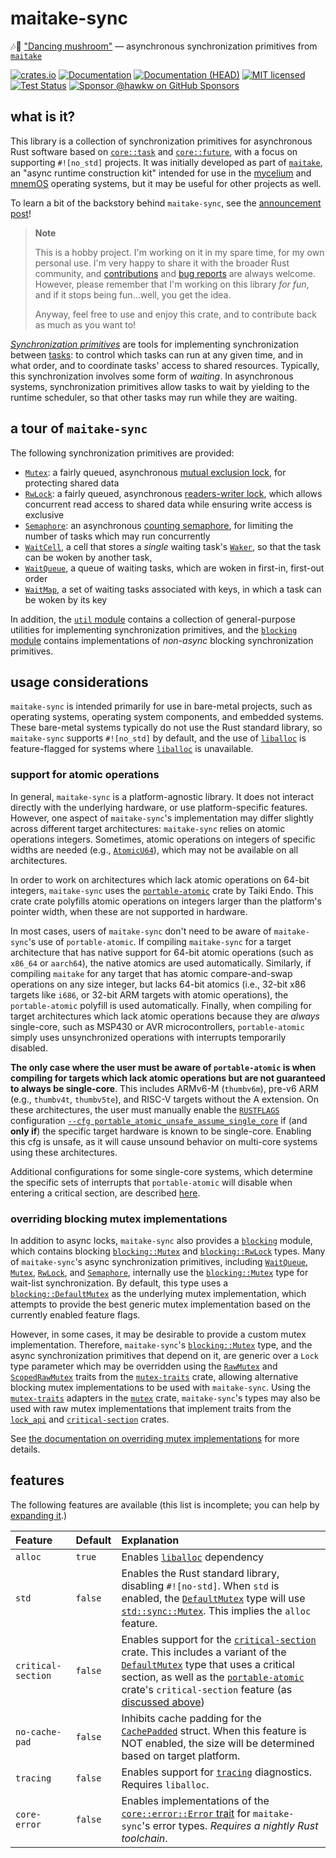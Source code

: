# maitake-sync

🎶🍄 ["Dancing mushroom"][maitake-wiki] &mdash; asynchronous synchronization
primitives from [`maitake`]

[![crates.io][crates-badge]][crates-url]
[![Documentation][docs-badge]][docs-url]
[![Documentation (HEAD)][docs-main-badge]][docs-main-url]
[![MIT licensed][mit-badge]][mit-url]
[![Test Status][tests-badge]][tests-url]
[![Sponsor @hawkw on GitHub Sponsors][sponsor-badge]][sponsor-url]

[crates-badge]: https://img.shields.io/crates/v/maitake-sync.svg
[crates-url]: https://crates.io/crates/maitake-sync-sync
[docs-badge]: https://docs.rs/maitake-sync/badge.svg
[docs-url]: https://docs.rs/maitake-sync
[docs-main-badge]: https://img.shields.io/netlify/3ec00bb5-251a-4f83-ac7f-3799d95db0e6?label=docs%20%28main%20branch%29
[docs-main-url]: https://mycelium.elizas.website/maitake-sync
[mit-badge]: https://img.shields.io/badge/license-MIT-blue.svg
[mit-url]: ../LICENSE
[tests-badge]: https://github.com/hawkw/mycelium/actions/workflows/ci.yml/badge.svg?branch=main
[tests-url]: https://github.com/hawkw/mycelium/actions/workflows/ci.yml
[sponsor-badge]: https://img.shields.io/badge/sponsor-%F0%9F%A4%8D-ff69b4
[sponsor-url]: https://github.com/sponsors/hawkw
[maitake-wiki]: https://en.wikipedia.org/wiki/Grifola_frondosa

## what is it?

This library is a collection of synchronization primitives for asynchronous Rust
software based on [`core::task`] and [`core::future`], with a focus on
supporting `#![no_std]` projects. It was initially developed as part of
[`maitake`], an "async runtime construction kit" intended for use in the
[mycelium] and [mnemOS] operating systems, but it may be useful for other
projects as well.

To learn a bit of the backstory behind `maitake-sync`, see the [announcement
post](https://www.elizas.website/announcing-maitake-sync.html)!

> **Note**
>
> This is a hobby project. I'm working on it in my spare time, for my own
> personal use. I'm very happy to share it with the broader Rust community, and
> [contributions] and [bug reports] are always welcome. However, please remember
> that I'm working on this library _for fun_, and if it stops being fun...well,
> you get the idea.
>
> Anyway, feel free to use and enjoy this crate, and to contribute back as much
> as you want to!

[contributions]: https://github.com/hawkw/mycelium/compare
[bug reports]: https://github.com/hawkw/mycelium/issues/new

[_Synchronization primitives_][primitives] are tools for implementing
synchronization between [tasks][`core::task`]: to control which tasks can run at
any given time, and in what order, and to coordinate tasks' access to shared
resources. Typically, this synchronization involves some form of _waiting_. In
asynchronous systems, synchronization primitives allow tasks to wait by yielding
to the runtime scheduler, so that other tasks may run while they are waiting.

## a tour of `maitake-sync`

The following synchronization primitives are provided:

- [`Mutex`]: a fairly queued, asynchronous [mutual exclusion lock], for
      protecting shared data
- [`RwLock`]: a fairly queued, asynchronous [readers-writer lock], which
      allows concurrent read access to shared data while ensuring write
      access is exclusive
- [`Semaphore`]: an asynchronous [counting semaphore], for limiting the
      number of tasks which may run concurrently
- [`WaitCell`], a cell that stores a *single* waiting task's [`Waker`], so
      that the task can be woken by another task,
- [`WaitQueue`], a queue of waiting tasks, which are woken in first-in,
      first-out order
- [`WaitMap`], a set of waiting tasks associated with keys, in which a task
      can be woken by its key

In addition, the [`util` module] contains a collection of general-purpose
utilities for implementing synchronization primitives, and the [`blocking`
module] contains implementations of *non-async* blocking synchronization
primitives.

[`core::task`]: https://doc.rust-lang.org/stable/core/task/index.html
[`core::future`]: https://doc.rust-lang.org/stable/core/future/index.html
[`maitake`]: https://mycelium.elizas.website/maitake
[mycelium]: https://github.com/hawkw/mycelium
[mnemOS]: https://mnemos.dev
[primitives]: https://wiki.osdev.org/Synchronization_Primitives
[mutual exclusion lock]: https://en.wikipedia.org/wiki/Mutual_exclusion
[readers-writer lock]: https://en.wikipedia.org/wiki/Readers%E2%80%93writer_lock
[counting semaphore]: https://en.wikipedia.org/wiki/Semaphore_(programming)
[`Waker`]: core::task::Waker
[`Mutex`]: https://docs.rs/maitake-sync/latest/maitake_sync/struct.Mutex.html
[`RwLock`]: https://docs.rs/maitake-sync/latest/maitake_sync/struct.RwLock.html
[`Semaphore`]: https://docs.rs/maitake-sync/latest/maitake_sync/struct.Semaphore.html
[`WaitCell`]: https://docs.rs/maitake-sync/latest/maitake_sync/struct.WaitCell.html
[`WaitQueue`]:
    https://docs.rs/maitake-sync/latest/maitake_sync/struct.WaitQueue.html
[`WaitMap`]:
    https://docs.rs/maitake-sync/latest/maitake_sync/struct.WaitMap.html
[`util` module]:
    https://docs.rs/maitake-sync/latest/maitake_sync/util/index.html
[`blocking` module]:
    https://docs.rs/maitake-sync/latest/maitake_sync/blocking/index.html

## usage considerations

`maitake-sync` is intended primarily for use in bare-metal projects, such as
operating systems, operating system components, and embedded systems. These
bare-metal systems typically do not use the Rust standard library, so
`maitake-sync` supports `#![no_std]` by default, and the use of [`liballoc`] is
feature-flagged for systems where [`liballoc`] is unavailable.

### support for atomic operations

In general, `maitake-sync` is a platform-agnostic library. It does not interact
directly with the underlying hardware, or use platform-specific features.
However, one aspect of `maitake-sync`'s implementation may differ slightly
across different target architectures: `maitake-sync` relies on atomic
operations integers. Sometimes, atomic operations on integers of specific widths
are needed (e.g., [`AtomicU64`]), which may not be available on all architectures.

In order to work on architectures which lack atomic operations on 64-bit
integers, `maitake-sync` uses the [`portable-atomic`] crate by Taiki Endo. This
crate crate polyfills atomic operations on integers larger than the platform's
pointer width, when these are not supported in hardware.

In most cases, users of `maitake-sync` don't need to be aware of `maitake-sync`'s use of
`portable-atomic`. If compiling `maitake-sync` for a target architecture that has
native support for 64-bit atomic operations (such as `x86_64` or `aarch64`), the
native atomics are used automatically. Similarly, if compiling `maitake` for any
target that has atomic compare-and-swap operations on any size integer, but
lacks 64-bit atomics (i.e., 32-bit x86 targets like `i686`, or 32-bit ARM
targets with atomic operations), the `portable-atomic` polyfill is used
automatically. Finally, when compiling for target architectures which lack
atomic operations because they are *always* single-core, such as MSP430 or AVR
microcontrollers, `portable-atomic` simply uses unsynchronized operations with
interrupts temporarily disabled.

**The only case where the user must be aware of `portable-atomic` is when
compiling for targets which lack atomic operations but are not guaranteed to
always be single-core**. This includes ARMv6-M (`thumbv6m`), pre-v6 ARM (e.g.,
`thumbv4t`, `thumbv5te`), and RISC-V targets without the A extension. On these
architectures, the user must manually enable the [`RUSTFLAGS`] configuration
[`--cfg portable_atomic_unsafe_assume_single_core`][single-core] if (and **only
if**) the specific target hardware is known to be single-core. Enabling this cfg
is unsafe, as it will cause unsound behavior on multi-core systems using these
architectures.

Additional configurations for some single-core systems, which determine the
specific sets of interrupts that `portable-atomic` will disable when entering a
critical section, are described [here][interrupt-cfgs].

[`AtomicU64`]: https://doc.rust-lang.org/stable/core/sync/atomic/struct.AtomicU64.html
[`portable-atomic`]: https://crates.io/crates/portable-atomic
[`RUSTFLAGS`]: https://doc.rust-lang.org/cargo/reference/config.html#buildrustflags
[single-core]: https://docs.rs/portable-atomic/latest/portable_atomic/#optional-cfg
[interrupt-cfgs]: https://github.com/taiki-e/portable-atomic/blob/HEAD/src/imp/interrupt/README.md

### overriding blocking mutex implementations

In addition to async locks, `maitake-sync` also provides a [`blocking`] module,
which contains blocking [`blocking::Mutex`] and [`blocking::RwLock`] types. Many of
`maitake-sync`'s async synchronization primitives, including [`WaitQueue`],
[`Mutex`], [`RwLock`], and [`Semaphore`], internally use the [`blocking::Mutex`]
type for wait-list synchronization. By default, this type uses a
[`blocking::DefaultMutex`][`DefaultMutex`] as the underlying mutex
implementation, which attempts to provide the best generic mutex implementation
based on the currently enabled feature flags.

However, in some cases, it may be desirable to provide a custom mutex
implementation.  Therefore, `maitake-sync`'s [`blocking::Mutex`] type, and the
async synchronization primitives that depend on it, are generic over a `Lock`
type parameter which may be overridden using the [`RawMutex`] and
[`ScopedRawMutex`] traits from the [`mutex-traits`] crate, allowing alternative
blocking mutex implementations to be used with `maitake-sync`. Using the
[`mutex-traits`] adapters in the [`mutex`] crate, `maitake-sync`'s types may
also be used with raw mutex implementations that implement traits from the
[`lock_api`] and [`critical-section`] crates.

See [the documentation on overriding mutex implementations][overriding] for more
details.

[`blocking`]:
    https://docs.rs/maitake-sync/latest/maitake_sync/blocking/index.html
[`blocking::Mutex`]:
    https://docs.rs/maitake-sync/latest/maitake_sync/blocking/struct.Mutex.html
[`blocking::RwLock`]:
    https://docs.rs/maitake-sync/latest/maitake_sync/blocking/struct.RwLock.html
[`DefaultMutex`]:
    https://docs.rs/maitake-sync/latest/maitake_sync/blocking/struct.DefaultMutex.html
[spinlock]: https://en.wikipedia.org/wiki/Spinlock
[`RawMutex`]:
    https://docs.rs/mutex-traits/latest/mutex_traits/trait.RawMutex.html
[`ScopedRawMutex`]:
    https://docs.rs/mutex-traits/latest/mutex_traits/trait.ScopedRawMutex.html
[`mutex-traits`]: https://crates.io/crates/mutex-traits
[`lock_api`]: https://crates.io/crates/lock_api
[`critical-section`]: https://crates.io/crates/critical-section
[overriding]:
    https://docs.rs/maitake-sync/latest/maitake_sync/blocking/index.html#overriding-mutex-implementations

## features

The following features are available (this list is incomplete; you can help by [expanding it].)

[expanding it]: https://github.com/hawkw/mycelium/edit/main/maitake-suync/README.md

| Feature        | Default | Explanation |
| :---           | :---    | :---        |
| `alloc`        | `true`  | Enables [`liballoc`] dependency |
| `std`          | `false`  | Enables the Rust standard library, disabling `#![no-std]`. When `std` is enabled, the [`DefaultMutex`] type will use [`std::sync::Mutex`]. This implies the `alloc` feature. |
| `critical-section` | `false` | Enables support for the [`critical-section`] crate. This includes a variant of the [`DefaultMutex`] type that uses a critical section, as well as the [`portable-atomic`] crate's `critical-section` feature (as [discussed above](#support-for-atomic-operations)) |
| `no-cache-pad` | `false` | Inhibits cache padding for the [`CachePadded`] struct. When this feature is NOT enabled, the size will be determined based on target platform. |
| `tracing`      | `false` | Enables support for [`tracing`] diagnostics. Requires `liballoc`.|
| `core-error`   | `false` | Enables implementations of the [`core::error::Error` trait][core-error] for `maitake-sync`'s error types. *Requires a nightly Rust toolchain*. |

[`liballoc`]: https://doc.rust-lang.org/alloc/
[`CachePadded`]: https://docs.rs/maitake-sync/latest/maitake_sync/util/struct.CachePadded.html
[`tracing`]: https://crates.io/crates/tracing
[core-error]: https://doc.rust-lang.org/stable/core/error/index.html
[`std::sync::Mutex`]:
    https://doc.rust-lang.org/stable/std/sync/struct.Mutex.html
